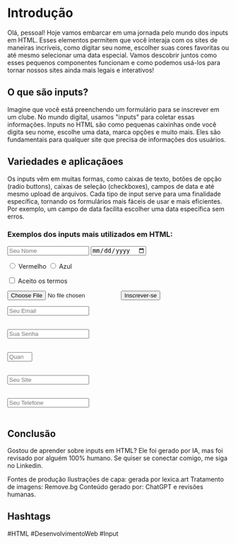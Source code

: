 # Introdução

Olá, pessoal! Hoje vamos embarcar em uma jornada pelo mundo dos inputs em HTML. Esses elementos permitem que você interaja com os sites de maneiras incríveis, como digitar seu nome, escolher suas cores favoritas ou até mesmo selecionar uma data especial. Vamos descobrir juntos como esses pequenos componentes funcionam e como podemos usá-los para tornar nossos sites ainda mais legais e interativos!

## O que são inputs?
Imagine que você está preenchendo um formulário para se inscrever em um clube. No mundo digital, usamos "inputs" para coletar essas informações. Inputs no HTML são como pequenas caixinhas onde você digita seu nome, escolhe uma data, marca opções e muito mais. Eles são fundamentais para qualquer site que precisa de informações dos usuários. 

## Variedades e aplicaçãoes
Os inputs vêm em muitas formas, como caixas de texto, botões de opção (radio buttons), caixas de seleção (checkboxes), campos de data e até mesmo upload de arquivos. Cada tipo de input serve para uma finalidade específica, tornando os formulários mais fáceis de usar e mais eficientes. Por exemplo, um campo de data facilita escolher uma data específica sem erros.


### Exemplos dos inputs mais utilizados em HTML:


<!-- Caixinha para texto -->
<input type="text" placeholder="Seu Nome">

<!-- Escolha de data -->
<input type="date">

<!-- Botão de opção -->
<input type="radio" name="cor" value="vermelho"> Vermelho
<input type="radio" name="cor" value="azul"> Azul

<!-- Caixa de seleção -->
<input type="checkbox" name="aceito" value="sim"> Aceito os termos

<!-- Upload de arquivos -->
<input type="file">

<!-- Botão de envio -->
<input type="submit" value="Inscrever-se">

<!-- Campo de email -->
<input type="email" placeholder="Seu Email" required><br><br>

<!-- Campo de senha -->
<input type="password" placeholder="Sua Senha" required><br><br>

<!-- Campo de número -->
<input type="number" name="quantidade" placeholder="Quantidade" min="1" max="10"><br><br>
        
<!-- Campo de URL -->
<input type="url" placeholder="Seu Site"><br><br>
        
<!-- Campo de telefone -->
<input type="tel" placeholder="Seu Telefone"><br><br>

## Conclusão
Gostou de aprender sobre inputs em HTML? Ele foi gerado por IA, mas foi revisado por alguém 100% humano. Se quiser se conectar comigo, me siga no Linkedin.

Fontes de produção
Ilustrações de capa: gerada por lexica.art
Tratamento de imagens: Remove.bg
Conteúdo gerado por: ChatGPT e revisões humanas.

## Hashtags
#HTML #DesenvolvimentoWeb #Input